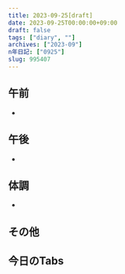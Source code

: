 ```yaml
---
title: 2023-09-25[draft]
date: 2023-09-25T00:00:00+09:00
draft: false
tags: ["diary", ""]
archives: ["2023-09"]
n年日記: ["0925"]
slug: 995407
---
```

## 午前
- 
## 午後
- 
## 体調
- 
## その他
## 今日のTabs